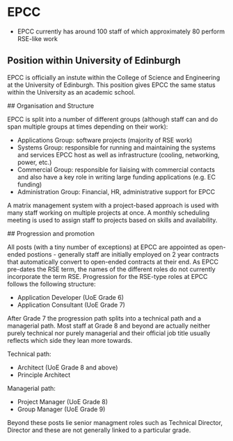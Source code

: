 # EPCC

* EPCC currently has around 100 staff of which approximately 80 perform RSE-like work

## Position within University of Edinburgh

EPCC is officially an instute within the College of Science and Engineering at the University of Edinburgh.
This position gives EPCC the same status within the University as an academic school.

## Organisation and Structure

EPCC is split into a number of different groups (although staff can and do span multiple groups
at times depending on their work):

* Applications Group: software projects (majority of RSE work)
* Systems Group: responsible for running and maintaining the systems and services EPCC host as well as infrastructure (cooling, networking, power, etc.)
* Commercial Group: responsible for liaising with commercial contacts and also have a key role in writing large funding applications (e.g. EC funding)
* Administration Group: Financial, HR, administrative support for EPCC

A matrix management system with a project-based approach is used with many staff working on multiple
projects at once. A monthly scheduling meeting is used to assign staff to projects based on skills
and availability.

## Progression and promotion

All posts (with a tiny number of exceptions) at EPCC are appointed as open-ended postions - generally staff are initially 
employed on 2 year contracts that automatically convert to open-ended contracts at their end. As EPCC pre-dates the
RSE term, the names of the different roles do not currently incorporate the term RSE. Progression for the RSE-type
roles at EPCC follows the following structure:

* Application Developer (UoE Grade 6)
* Application Consultant (UoE Grade 7)

After Grade 7 the progression path splits into a technical path and a managerial path. Most staff at Grade 8 and 
beyond are actually neither purely technical nor purely managerial and their official job title usually 
reflects which side they lean more towards.

Technical path:

* Architect (UoE Grade 8 and above)
* Principle Architect

Managerial path:

* Project Manager (UoE Grade 8)
* Group Manager (UoE Grade 9)

Beyond these posts lie senior managment roles such as Technical Director, Director and these are not generally linked
to a particular grade.


